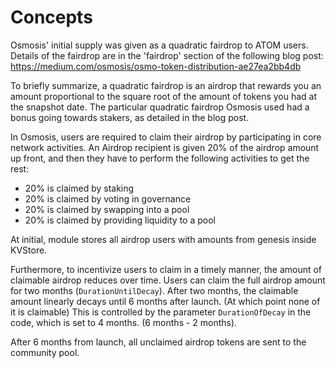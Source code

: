 <!--
order: 1
-->

# Concepts

Osmosis' initial supply was given as a quadratic fairdrop to ATOM users.
Details of the fairdrop are in the 'fairdrop' section of the following blog post:
<https://medium.com/osmosis/osmo-token-distribution-ae27ea2bb4db>

To briefly summarize, a quadratic fairdrop is an airdrop that rewards you an amount proportional to the square root of the amount of tokens you had at the snapshot date.
The particular quadratic fairdrop Osmosis used had a bonus going towards stakers, as detailed in the blog post.

In Osmosis, users are required to claim their airdrop by participating in core network activities. An Airdrop recipient is given 20% of the airdrop amount up front, and then they have to perform the following activities to get the rest:

* 20% is claimed by staking
* 20% is claimed by voting in governance
* 20% is claimed by swapping into a pool
* 20% is claimed by providing liquidity to a pool

At initial, module stores all airdrop users with amounts from genesis inside KVStore.

Furthermore, to incentivize users to claim in a timely manner, the amount of claimable airdrop reduces over time. Users can claim the full airdrop amount for two months (`DurationUntilDecay`).
After two months, the claimable amount linearly decays until 6 months after launch. (At which point none of it is claimable) This is controlled by the parameter `DurationOfDecay` in the code, which is set to 4 months. (6 months - 2 months).

After 6 months from launch, all unclaimed airdrop tokens are sent to the community pool.
